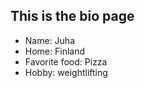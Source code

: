 ## This is the bio page

- Name: Juha
- Home: Finland
- Favorite food: Pizza
- Hobby: weightlifting

